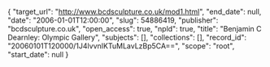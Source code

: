 {
  "target_url": "http://www.bcdsculpture.co.uk/mod1.html", 
  "end_date": null, 
  "date": "2006-01-01T12:00:00", 
  "slug": 54886419, 
  "publisher": "bcdsculpture.co.uk", 
  "open_access": true, 
  "npld": true, 
  "title": "Benjamin C Dearnley: Olympic Gallery", 
  "subjects": [], 
  "collections": [], 
  "record_id": "20060101T120000/1J4lvvnIKTuMLavLzBp5CA==", 
  "scope": "root", 
  "start_date": null
}

